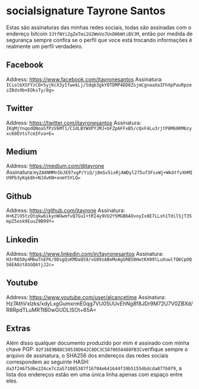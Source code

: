 # socialsignature Tayrone Santos
Estas são assinaturas das minhas redes sociais, todas são assinadas com o endereço bitcoin `3JtfNYi2gZeTmi2U2WmVo7UnDHbWtiBVJM`, então por medida de segurança sempre confira se o perfil que voce está trocando informações é realmente um perfil verdadeiro.

## Facebook
Address: https://www.facebook.com/jtayronesantos
Assinatura: `ICiolbXSFYzCO+5yjKcX3yIfwekLj/Sdqb3gkY0TDMP4DD8ZsjmCgnaaXaIFhXpPauRpzezZ8ds9b+EOksTy/8g=`

## Twitter
Address: https://twitter.com/jtayronesantos
Assinatura: `IKqMjYnqodQNoaSfPzV6MT1/C1dLBYWXPYJMJ+bFZp6FFxB5/cQxF4Lu3rjtP8M60RM6zyxc60EVtsTcmIFva+E=`

## Medium
Address: https://medium.com/@tayrone
Assinatura:`HyZA6NMMn5bJE97xgP/YiQ/j8mSv5ixRjAWDyl275uf3FsxWj+WkGtfvXHMIU9Pb3yKqk8h+NJdvKN+onmYSYLQ=`

## Github
Address: https://github.com/jtayrone
Assinatura: `H+KZlO5tzQtqkw6ikynWUwmfvQ7GuI+tRI4y9VU2Y5MGB6AOvoyIx8E7LLsh1TdilSjT35mpZ5osk9EuuZ9B99Y=`

## Linkedin
Address: https://www.linkedin.com/in/tayronesantos
Assinatura: `H3rR650y4MbwTnEFK/9DsgQsKMDaQS9/vG89zABeMoAgGRB58HwtKX09lLuXuwlfQ6CpOQS6EA0ztASGQ6tjJ2c=`

## Youtube
Address: https://www.youtube.com/user/alcancetime
Assinatura: Hz7AthVxlzks/xdyLxgGumxrmE0qg7VU05UUvEhNg8f8JDr9M72U7V0ZBXd/R8RpdTLuMRTtB0wGUDLISOt+65A=

## Extras
Além disso qualquer documento produzido por mim é assinado com minha chave PGP: `02F16E9B88C50538D642C8DC3C5D7865A488FB3C`verifique sempre o arquivo de assinatura, o SHA256 dos endereços das redes sociais correspondem ao seguinte HASH: `da3f24675d6e224ce7c2a571085387f16704e641644f39b51554bdcda877b8f9`, a lista dos endereços estão em uma única linha apenas com espaço entre eles.
